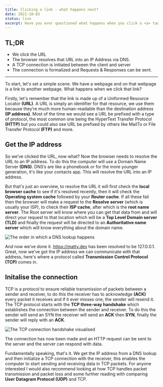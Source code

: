 ```yaml
---
title: Clicking a link - what happens next?
date: 2021-10-03
status: live
excerpt: Have you ever questioned what happens when you click a <a> tag on a website? How does your browser know what to get? Where to go? I hope to explain the core fundamentals by the end of this post.
---
```


## TL;DR

- We click the URL
- The browser resolves that URL into an IP Address via DNS.
- A TCP connection is initiated between the client and server
- The connection is formalized and Requests & Responses can be sent.

---

To start, let's set a simple scene. We have a webpage and on that webpage is a link to another webpage. What happens when we click that link?

Firstly, let's remember that the link is made up of a Uniformed Resource Locator **(URL)**. A URL is simply an identifier for that resource, we use them because they’re much more human-readable than the destination address **(IP address)**. Most of the time we would see a URL be prefixed with a type of protocol, the most common one being the HyperText Transfer Protocol **(HTTP)** but you could also see URL be prefixed by others like MailTo or File Transfer Protocol **(FTP)** and more.

## Get the IP address

So we’ve clicked the URL, now what? Now the browser needs to resolve the URL to an IP address. To do this the computer will use a Domain Name Server **(DNS)**. DNS’s are like a phonebook or for the more younger generation, it's like your contacts app. This will resolve the URL into an IP address.

But that's just an overview, to resolve the URL it will first check the **local browser cache** to see if it's resolved recently, then it will check the **Operating system cache** followed by your **Router cache**. If all these fail then the browser will make a request to the **Resolve server** (which is usually your ISP), to check their **ISP cache**, after which is the **root name server**. The Root server will know where you can get that data from and will direct your request to that location which will be a **Top Level Domain server** **(TLD)** and finally the request will be directed to an **Authoritative name server** which will know everything about the domain name.

![The order in which a DNS lookup happens](../../assets/images/2021-10-03-clicking-a-link-what-happens-next/01-clicking-a-link.png)

And now we’ve done it. https://matty.dev has been resolved to be 127.0.0.1. Great, now we’ve got the IP address we can communicate with that address, here's where a protocol called **Transmission Control Protocol (TCP)** comes in.

## Initalise the connection

TCP is a protocol to ensure reliable transmission of packets between a sender and receiver, to do this the receiver has to acknowledge **(ACK)** every packet it receives and if it ever misses one, the sender will resend it. The TCP protocol starts with the **TCP three-way handshake** which establishes the connection between the sender and receiver. To do this the sender will send an SYN the receiver will send an **ACK** then **SYN**, finally the sender will reply with an **ACK**.

![The TCP connection handshake visualised](../../assets/images/2021-10-03-clicking-a-link-what-happens-next/02-clicking-a-link.png)

The connection has now been made and an HTTP request can be sent to the server and the server can respond with data.

Fundamentally speaking, that's it. We get the IP address from a DNS lookup and then initialize a TCP connection with the receiver, this enables the computer to start sending and receiving data in TCP packets. For anyone interested I would also recommend looking at how TCP handles packet transmission and packet loss and some further reading with comparing **User Datagram Protocol (UDP)** and TCP.
